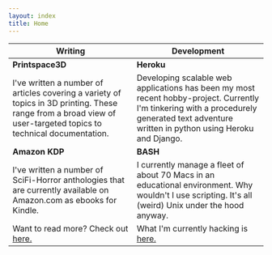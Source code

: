 ```yaml
---
layout: index
title: Home
---
```


<i class="fa fa-pencil-square-o"></i> Writing | <i class="fa fa-desktop"></i> Development
---- | ----
__Printspace3D__ | __Heroku__
I've written a number of articles covering a variety of topics in 3D printing. These range from a broad view of user-targeted topics to technical documentation. | Developing scalable web applications has been my most recent hobby-project. Currently I'm tinkering with a procedurely generated text adventure written in python using Heroku and Django.
**Amazon KDP** | **BASH**
I've written a number of SciFi-Horror anthologies that are currently available on Amazon.com as ebooks for Kindle. | I currently manage a fleet of about 70 Macs in an educational environment. Why wouldn't I use scripting. It's all (weird) Unix under the hood anyway.
Want to read more? Check out [here.](/writing) | What I'm currently hacking is [here.](/development)